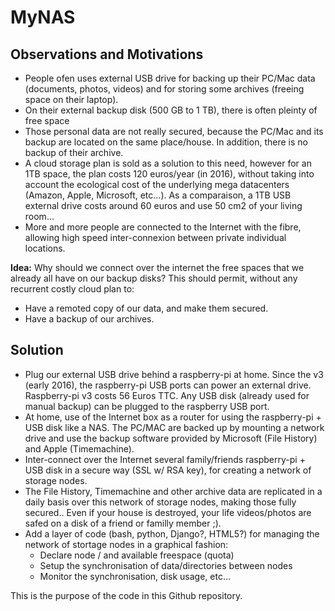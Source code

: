 # MyNAS

## Observations and Motivations

  - People ofen uses external USB drive for backing up their PC/Mac data (documents, photos, videos) and for storing some archives (freeing space on their laptop).
  - On their external backup disk (500 GB to 1 TB), there is often pleinty of free space
  - Those personal data are not really secured, because the PC/Mac and its backup are located on the same place/house. In addition, there is no backup of their archive.
  - A cloud storage plan is sold as a solution to this need, however for an 1TB space, the plan costs 120 euros/year (in 2016), without taking into account the ecological cost of the underlying mega datacenters (Amazon, Apple, Microsoft, etc...). As a comparaison, a 1TB USB external drive costs around 60 euros and use 50 cm2 of your living room...
  - More and more people are connected to the Internet with the fibre, allowing high speed inter-connexion between private individual locations.

**Idea:**
Why should we connect over the internet the free spaces that we already all have on our backup disks? This should permit, without any recurrent costly cloud plan to:
  - Have a remoted copy of our data, and make them secured.
  - Have a backup of our archives.
  
## Solution
  - Plug our external USB drive behind a raspberry-pi at home. Since the v3 (early 2016), the raspberry-pi USB ports can power an external drive. Raspberry-pi v3 costs 56 Euros TTC. Any USB disk (already used for manual backup) can be plugged to the raspberry USB port. 
  - At home, use of the Internet box as a router for using the raspberry-pi + USB disk like a NAS. The PC/MAC are backed up by mounting a network drive and use the backup software provided by Microsoft (File History) and Apple (Timemachine).
  - Inter-connect over the Internet several family/friends raspberry-pi + USB disk in a secure way (SSL w/ RSA key), for creating a network of storage nodes.
  - The File History, Timemachine and other archive data are replicated in a daily basis over this network of storage nodes, making those fully secured.. Even if your house is destroyed, your life videos/photos are safed on a disk of a friend or familly member ;).
  - Add a layer of code (bash, python, Django?, HTML5?) for managing the network of stortage nodes in a graphical fashion:
    - Declare node / and available freespace (quota)
    - Setup the synchronisation of data/directories between nodes
    - Monitor the synchronisation, disk usage, etc...
    
This is the purpose of the code in this Github repository.
